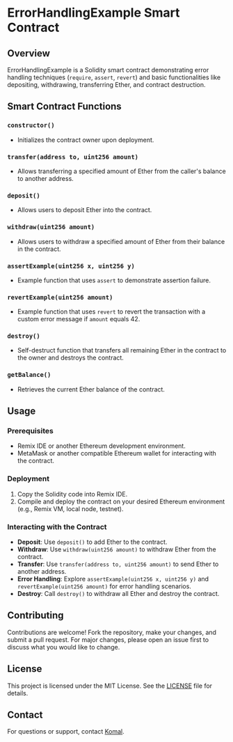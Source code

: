 # ErrorHandlingExample Smart Contract

## Overview

ErrorHandlingExample is a Solidity smart contract demonstrating error handling techniques (`require`, `assert`, `revert`) and basic functionalities like depositing, withdrawing, transferring Ether, and contract destruction.

## Smart Contract Functions

### `constructor()`

- Initializes the contract owner upon deployment.

### `transfer(address to, uint256 amount)`

- Allows transferring a specified amount of Ether from the caller's balance to another address.

### `deposit()`

- Allows users to deposit Ether into the contract.

### `withdraw(uint256 amount)`

- Allows users to withdraw a specified amount of Ether from their balance in the contract.

### `assertExample(uint256 x, uint256 y)`

- Example function that uses `assert` to demonstrate assertion failure.

### `revertExample(uint256 amount)`

- Example function that uses `revert` to revert the transaction with a custom error message if `amount` equals 42.

### `destroy()`

- Self-destruct function that transfers all remaining Ether in the contract to the owner and destroys the contract.

### `getBalance()`

- Retrieves the current Ether balance of the contract.

## Usage

### Prerequisites

- Remix IDE or another Ethereum development environment.
- MetaMask or another compatible Ethereum wallet for interacting with the contract.

### Deployment

1. Copy the Solidity code into Remix IDE.
2. Compile and deploy the contract on your desired Ethereum environment (e.g., Remix VM, local node, testnet).

### Interacting with the Contract

- **Deposit**: Use `deposit()` to add Ether to the contract.
- **Withdraw**: Use `withdraw(uint256 amount)` to withdraw Ether from the contract.
- **Transfer**: Use `transfer(address to, uint256 amount)` to send Ether to another address.
- **Error Handling**: Explore `assertExample(uint256 x, uint256 y)` and `revertExample(uint256 amount)` for error handling scenarios.
- **Destroy**: Call `destroy()` to withdraw all Ether and destroy the contract.

## Contributing

Contributions are welcome! Fork the repository, make your changes, and submit a pull request. For major changes, please open an issue first to discuss what you would like to change.

## License

This project is licensed under the MIT License. See the [LICENSE](./LICENSE) file for details.

## Contact

For questions or support, contact [Komal](jangrakomal06@gmail.com).
